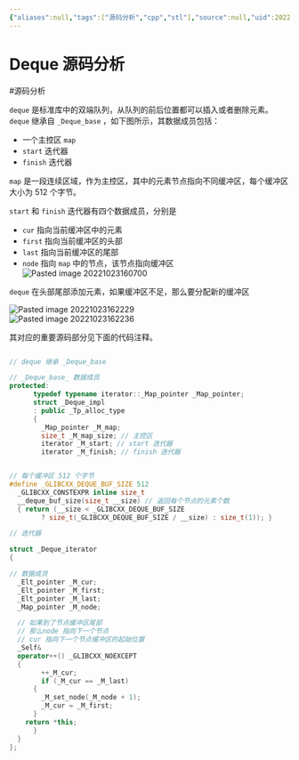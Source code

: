 ```yaml
---
{"aliases":null,"tags":["源码分析","cpp","stl"],"source":null,"uid":202210231606,"created":"2022-10-23 16:06:45","updated":"2023-03-03 11:28:40","title":"Deque 源码分析","dg-publish":true,"permalink":"/Pages/deque 源码分析/","dgPassFrontmatter":true,"noteIcon":""}
---
```



# Deque 源码分析

#源码分析

`deque` 是标准库中的双端队列，从队列的前后位置都可以插入或者删除元素。`deque` 继承自 `_Deque_base` ，如下图所示，其数据成员包括：

- 一个主控区 `map`
- `start` 迭代器
- `finish` 迭代器

`map` 是一段连续区域，作为主控区，其中的元素节点指向不同缓冲区，每个缓冲区大小为 512 个字节。

`start` 和 `finish` 迭代器有四个数据成员，分别是

- `cur` 指向当前缓冲区中的元素
- `first` 指向当前缓冲区的头部
- `last` 指向当前缓冲区的尾部
- `node` 指向 `map` 中的节点，该节点指向缓冲区  
![Pasted image 20221023160700](https://cdn.jsdelivr.net/gh/aiyolo/imgrepo@main/test/202303031130064.png)  

`deque` 在头部尾部添加元素，如果缓冲区不足，那么要分配新的缓冲区

![Pasted image 20221023162229](https://cdn.jsdelivr.net/gh/aiyolo/imgrepo@main/test/202303031130065.png)  
![Pasted image 20221023162236](https://cdn.jsdelivr.net/gh/aiyolo/imgrepo@main/test/202303031130066.png)

其对应的重要源码部分见下面的代码注释。

```cpp

// deque 继承 _Deque_base

// _Deque_base_ 数据成员
protected:
      typedef typename iterator::_Map_pointer _Map_pointer;
      struct _Deque_impl
      : public _Tp_alloc_type
      {
		_Map_pointer _M_map;
		size_t _M_map_size; // 主控区
		iterator _M_start; // start 迭代器
		iterator _M_finish; // finish 迭代器


// 每个缓冲区 512 个字节 
#define _GLIBCXX_DEQUE_BUF_SIZE 512
  _GLIBCXX_CONSTEXPR inline size_t
  __deque_buf_size(size_t __size) // 返回每个节点的元素个数
  { return (__size < _GLIBCXX_DEQUE_BUF_SIZE
	    ? size_t(_GLIBCXX_DEQUE_BUF_SIZE / __size) : size_t(1)); }

// 迭代器 

struct _Deque_iterator
{

// 数据成员
  _Elt_pointer _M_cur;
  _Elt_pointer _M_first;
  _Elt_pointer _M_last;
  _Map_pointer _M_node;

  // 如果到了节点缓冲区尾部 
  // 那么node 指向下一个节点
  // cur 指向下一个节点缓冲区的起始位置
  _Self&
  operator++() _GLIBCXX_NOEXCEPT
  {
		++_M_cur;
		if (_M_cur == _M_last)
	  {
		_M_set_node(_M_node + 1);
		_M_cur = _M_first;
	  }
	return *this;
	  }
  }
};
```
